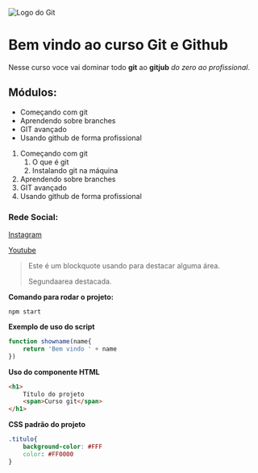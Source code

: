 ![Logo do Git](https://sujeitoprogramador.com/wp-content/uploads/2021/04/gitimage.png)

# Bem vindo ao curso Git e Github
Nesse curso voce vai dominar todo **git** ao **gitjub** _do zero ao profissional_.

## Módulos:
* Começando com git
* Aprendendo sobre branches
* GIT avançado
* Usando github de forma profissional

1. Começando com git
    1. O que é git
    2. Instalando git na máquina
2. Aprendendo sobre branches
3. GIT avançado
4. Usando github de forma profissional

### Rede Social:
[Instagram](https://instagram.com/instagram)

[Youtube](https://www.youtube.com/)

>Este é um blockquote usando para destacar alguma área.
>
> Segundaarea destacada.


**Comando para rodar o projeto:**
```
npm start
```

**Exemplo de uso do script**
```js
function showname(name{
    return 'Bem vindo ' + name
})
```

**Uso do componente HTML**
```html
<h1>
    Título do projeto
    <span>Curso git</span>
</h1>
```

**CSS padrão do projeto**
```css
.titulo{
    background-color: #FFF
    color: #FF0000
}
```